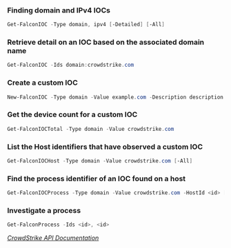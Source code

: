 ### Finding domain and IPv4 IOCs

```powershell
Get-FalconIOC -Type domain, ipv4 [-Detailed] [-All]
```

### Retrieve detail on an IOC based on the associated domain name
```powershell
Get-FalconIOC -Ids domain:crowdstrike.com
```

### Create a custom IOC
```powershell
New-FalconIOC -Type domain -Value example.com -Description description -ShareLevel red -Source source -Policy detect -ExpirationDays 30
```

### Get the device count for a custom IOC
```powershell
Get-FalconIOCTotal -Type domain -Value crowdstrike.com
```

### List the Host identifiers that have observed a custom IOC
```powershell
Get-FalconIOCHost -Type domain -Value crowdstrike.com [-All]
```

### Find the process identifier of an IOC found on a host
```powershell
Get-FalconIOCProcess -Type domain -Value crowdstrike.com -HostId <id> [-Detailed] [-All]
```

### Investigate a process
```powershell
Get-FalconProcess -Ids <id>, <id>
```

_[CrowdStrike API Documentation](https://falcon.crowdstrike.com/support/documentation/88/custom-ioc-apis)_